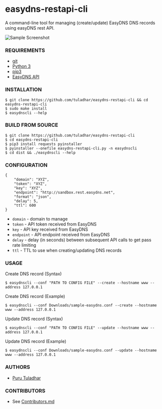 # easydns-restapi-cli

A command-line tool for managing (create/update) EasyDNS DNS records using easyDNS rest API.

![Sample Screenshot](./docs/example.png)

### REQUIREMENTS

- [git](https://git-scm.com/downloads) 
- [Python 3](https://www.python.org/downloads/)
- [pip3](https://pip.pypa.io/en/stable/)
- [EasyDNS API](https://docs.sandbox.rest.easydns.net/)

### INSTALLATION
```
$ git clone https://github.com/tuladhar/easydns-restapi-cli && cd easydns-restapi-cli
$ sudo make install
$ easydnscli --help

```
### BUILD FROM SOURCE
```
$ git clone https://github.com/tuladhar/easydns-restapi-cli
$ cd easydns-restapi-cli
$ pip3 install requests pyinstaller
$ pyinstaller --onefile easydns-restapi-cli.py -n easydnscli
$ cd dist && ./easydnscli --help

```

### CONFIGURATION
```
{
	"domain": "XYZ",
	"token": "XYZ",
	"key": "XYZ",
	"endpoint": "http://sandbox.rest.easydns.net",
	"format": "json",
	"delay": 5,
	"ttl": 600
}
```

* `domain` - domain to manage
* `token` - API token received from EasyDNS
* `key` - API key received from EasyDNS
* `endpoint` - API endpoint received from EasyDNS
* `delay` - delay (in seconds) between subsequent API calls to get pass rate limiting
* `ttl` - TTL to use when creating/updating DNS records 

### USAGE

Create DNS record (Syntax)

```
$ easydnscli --conf "PATH TO CONFIG FILE" --create --hostname www --address 127.0.0.1
```
Create DNS record (Example)

```
$ easydnscli --conf Downloads/sample-easydns.conf --create --hostname www --address 127.0.0.1
```

Update DNS record (Syntax)

```
$ easydnscli --conf "PATH TO CONFIG FILE" --update --hostname www --address 127.0.0.1
```
Update DNS record (Example)

```
$ easydnscli --conf Downloads/sample-easydns.conf --update --hostname www --address 127.0.0.1
```

### AUTHORS
- [Puru Tuladhar](github.com/tuladhar)

### CONTRIBUTORS
- See [Contributors.md](Contributors.md)
